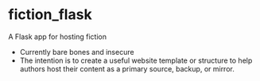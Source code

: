 # fiction_flask
A Flask app for hosting fiction

- Currently bare bones and insecure
- The intention is to create a useful website template or structure to help authors host their content as a primary source, backup, or mirror.
